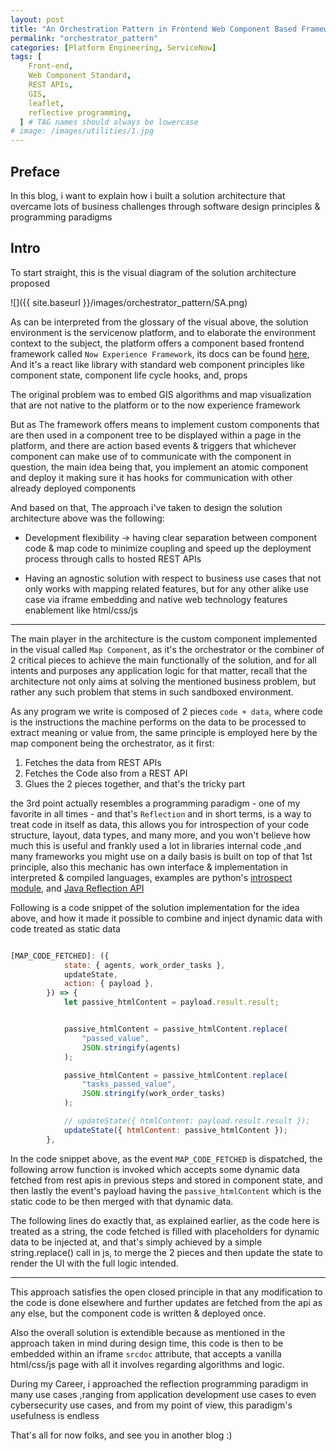 ```yaml
---
layout: post
title: "An Orchestration Pattern in Frontend Web Component Based Frameworks"
permalink: "orchestrator_pattern"
categories: [Platform Engineering, ServiceNow]
tags: [
    Front-end,
    Web Component Standard,
    REST APIs,
    GIS,
    leaflet,
    reflective programming,
  ] # TAG names should always be lowercase
# image: /images/utilities/1.jpg
---
```


## Preface

In this blog, i want to explain how i built a solution architecture that overcame lots of business challenges through software design principles & programming paradigms

## Intro

To start straight, this is the visual diagram of the solution architecture proposed

![]({{ site.baseurl }}/images/orchestrator_pattern/SA.png)

As can be interpreted from the glossary of the visual above, the solution environment is the servicenow platform, and to elaborate the environment context to the subject, the platform offers a component based frontend framework called `Now Experience Framework`, its docs can be found [here](https://developer.servicenow.com/dev.do#!/reference/next-experience/xanadu/ui-framework/getting-started/introduction), And it's a react like library with standard web component principles like component state, component life cycle hooks, and, props

The original problem was to embed GIS algorithms and map visualization that are not native to the platform or to the now experience framework

But as The framework offers means to implement custom components that are then used in a component tree to be displayed within a page in the platform, and there are action based events & triggers that whichever component can make use of to communicate with the component in question, the main idea being that, you implement an atomic component and deploy it making sure it has hooks for communication with other already deployed components

And based on that, The approach i've taken to design the solution architecture above was the following:

- Development flexibility → having clear separation between component code & map code to minimize coupling and speed up the deployment process through calls to hosted REST APIs

- Having an agnostic solution with respect to business use cases that not only works with mapping related features, but for any other alike use case via iframe embedding and native web technology features enablement like html/css/js

---

The main player in the architecture is the custom component implemented in the visual called `Map Component`, as it's the orchestrator or the combiner of 2 critical pieces to achieve the main functionally of the solution, and for all intents and purposes any application logic for that matter, recall that the architecture not only aims at solving the mentioned business problem, but rather any such problem that stems in such sandboxed environment.

As any program we write is composed of 2 pieces `code + data`, where code is the instructions the machine performs on the data to be processed to extract meaning or value from,
the same principle is employed here by the map component being the orchestrator, as it first:

1. Fetches the data from REST APIs
2. Fetches the Code also from a REST API
3. Glues the 2 pieces together, and that's the tricky part

the 3rd point actually resembles a programming paradigm - one of my favorite in all times - and that's `Reflection` and in short terms, is a way to treat code in itself as data, this allows you for introspection of your code structure, layout, data types, and many more, and you won't believe how much this is useful and frankly used a lot in libraries internal code ,and many frameworks you might use on a daily basis is built on top of that 1st principle, also this mechanic has own interface & implementation in interpreted & compiled languages, examples are python's [introspect module](https://book.pythontips.com/en/latest/object_introspection.html), and [Java Reflection API](https://www.javatpoint.com/java-reflection)

Following is a code snippet of the solution implementation for the idea above, and how it made it possible to combine and inject dynamic data with code treated as static data

```javascript

[MAP_CODE_FETCHED]: ({
			state: { agents, work_order_tasks },
			updateState,
			action: { payload },
		}) => {
			let passive_htmlContent = payload.result.result;


			passive_htmlContent = passive_htmlContent.replace(
				"passed_value",
				JSON.stringify(agents)
			);

			passive_htmlContent = passive_htmlContent.replace(
				"tasks_passed_value",
				JSON.stringify(work_order_tasks)
			);

			// updateState({ htmlContent: payload.result.result });
			updateState({ htmlContent: passive_htmlContent });
		},

```

In the code snippet above, as the event `MAP_CODE_FETCHED` is dispatched, the following arrow function is invoked which accepts some dynamic data fetched from rest apis in previous steps and stored in component state, and then lastly the event's payload having the `passive_htmlContent` which is the static code to be then merged with that dynamic data.

The following lines do exactly that, as explained earlier, as the code here is treated as a string, the code fetched is filled with placeholders for dynamic data to be injected at, and that's simply achieved by a simple string.replace() call in js, to merge the 2 pieces and then update the state to render the UI with the full logic intended.

---

This approach satisfies the open closed principle in that any modification to the code is done elsewhere and further updates are fetched from the api as any else, but the component code is written & deployed once.

Also the overall solution is extendible because as mentioned in the approach taken in mind during design time, this code is then to be embedded within an iframe `srcdoc` attribute, that accepts a vanilla html/css/js page with all it involves regarding algorithms and logic.

During my Career, i approached the reflection programming paradigm in many use cases ,ranging from application development use cases to even cybersecurity use cases, and from my point of view, this paradigm's usefulness is endless

That's all for now folks, and see you in another blog :)
